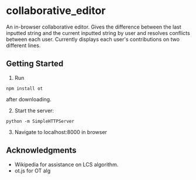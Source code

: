 # collaborative_editor

An in-browser collaborative editor. Gives the difference between the last inputted string and the current inputted string by user and resolves conflicts between each user. Currently displays each user's contributions on two different lines.

## Getting Started

1. Run 
```
npm install ot
``` 
after downloading. 

2. Start the server:
```
python -m SimpleHTTPServer
```
3. Navigate to localhost:8000 in browser


## Acknowledgments

* Wikipedia for assistance on LCS algorithm.
* ot.js for OT alg
